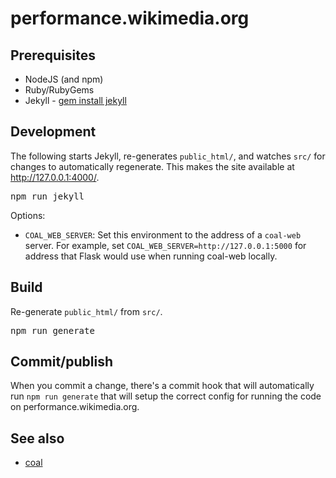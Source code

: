 # performance.wikimedia.org

## Prerequisites

* NodeJS (and npm)
* Ruby/RubyGems
* Jekyll - [gem install jekyll](https://jekyllrb.com/docs/installation/)

## Development

The following starts Jekyll, re-generates `public_html/`, and watches `src/` for changes to automatically regenerate. This makes the site available at <http://127.0.0.1:4000/>.

<pre>
npm run jekyll
</pre>

Options:
* `COAL_WEB_SERVER`: Set this environment to the address of a `coal-web` server.
  For example, set `COAL_WEB_SERVER=http://127.0.0.1:5000` for address that
  Flask would use when running coal-web locally.

## Build

Re-generate `public_html/` from `src/`.

<pre>
npm run generate
</pre>

## Commit/publish
When you commit a change, there's a commit hook that will automatically run `npm run generate` that will setup the correct config for running the code on performance.wikimedia.org.


## See also

* [coal](https://gerrit.wikimedia.org/g/performance/coal/)
